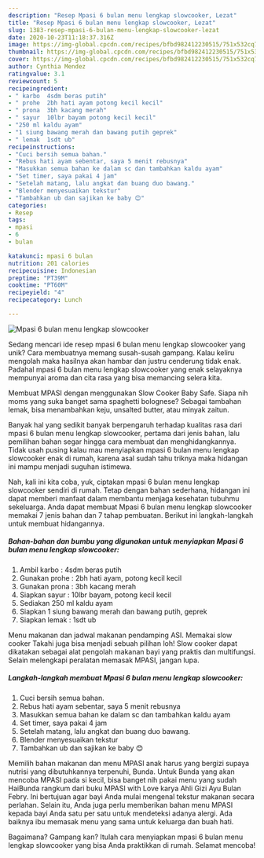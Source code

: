 ```yaml
---
description: "Resep Mpasi 6 bulan menu lengkap slowcooker, Lezat"
title: "Resep Mpasi 6 bulan menu lengkap slowcooker, Lezat"
slug: 1383-resep-mpasi-6-bulan-menu-lengkap-slowcooker-lezat
date: 2020-10-23T11:18:37.316Z
image: https://img-global.cpcdn.com/recipes/bfbd982412230515/751x532cq70/mpasi-6-bulan-menu-lengkap-slowcooker-foto-resep-utama.jpg
thumbnail: https://img-global.cpcdn.com/recipes/bfbd982412230515/751x532cq70/mpasi-6-bulan-menu-lengkap-slowcooker-foto-resep-utama.jpg
cover: https://img-global.cpcdn.com/recipes/bfbd982412230515/751x532cq70/mpasi-6-bulan-menu-lengkap-slowcooker-foto-resep-utama.jpg
author: Cynthia Mendez
ratingvalue: 3.1
reviewcount: 5
recipeingredient:
- " karbo  4sdm beras putih"
- " prohe  2bh hati ayam potong kecil kecil"
- " prona  3bh kacang merah"
- " sayur  10lbr bayam potong kecil kecil"
- "250 ml kaldu ayam"
- "1 siung bawang merah dan bawang putih geprek"
- " lemak  1sdt ub"
recipeinstructions:
- "Cuci bersih semua bahan."
- "Rebus hati ayam sebentar, saya 5 menit rebusnya"
- "Masukkan semua bahan ke dalam sc dan tambahkan kaldu ayam"
- "Set timer, saya pakai 4 jam"
- "Setelah matang, lalu angkat dan buang duo bawang."
- "Blender menyesuaikan tekstur"
- "Tambahkan ub dan sajikan ke baby 😊"
categories:
- Resep
tags:
- mpasi
- 6
- bulan

katakunci: mpasi 6 bulan 
nutrition: 201 calories
recipecuisine: Indonesian
preptime: "PT39M"
cooktime: "PT60M"
recipeyield: "4"
recipecategory: Lunch

---
```



![Mpasi 6 bulan menu lengkap slowcooker](https://img-global.cpcdn.com/recipes/bfbd982412230515/751x532cq70/mpasi-6-bulan-menu-lengkap-slowcooker-foto-resep-utama.jpg)

Sedang mencari ide resep mpasi 6 bulan menu lengkap slowcooker yang unik? Cara membuatnya memang susah-susah gampang. Kalau keliru mengolah maka hasilnya akan hambar dan justru cenderung tidak enak. Padahal mpasi 6 bulan menu lengkap slowcooker yang enak selayaknya mempunyai aroma dan cita rasa yang bisa memancing selera kita.

Membuat MPASI dengan menggunakan Slow Cooker Baby Safe. Siapa nih moms yang suka banget sama spaghetti bolognese? Sebagai tambahan lemak, bisa menambahkan keju, unsalted butter, atau minyak zaitun.

Banyak hal yang sedikit banyak berpengaruh terhadap kualitas rasa dari mpasi 6 bulan menu lengkap slowcooker, pertama dari jenis bahan, lalu pemilihan bahan segar hingga cara membuat dan menghidangkannya. Tidak usah pusing kalau mau menyiapkan mpasi 6 bulan menu lengkap slowcooker enak di rumah, karena asal sudah tahu triknya maka hidangan ini mampu menjadi suguhan istimewa.


Nah, kali ini kita coba, yuk, ciptakan mpasi 6 bulan menu lengkap slowcooker sendiri di rumah. Tetap dengan bahan sederhana, hidangan ini dapat memberi manfaat dalam membantu menjaga kesehatan tubuhmu sekeluarga. Anda dapat membuat Mpasi 6 bulan menu lengkap slowcooker memakai 7 jenis bahan dan 7 tahap pembuatan. Berikut ini langkah-langkah untuk membuat hidangannya.

<!--inarticleads1-->

##### Bahan-bahan dan bumbu yang digunakan untuk menyiapkan Mpasi 6 bulan menu lengkap slowcooker:

1. Ambil  karbo : 4sdm beras putih
1. Gunakan  prohe : 2bh hati ayam, potong kecil kecil
1. Gunakan  prona : 3bh kacang merah
1. Siapkan  sayur : 10lbr bayam, potong kecil kecil
1. Sediakan 250 ml kaldu ayam
1. Siapkan 1 siung bawang merah dan bawang putih, geprek
1. Siapkan  lemak : 1sdt ub


Menu makanan dan jadwal makanan pendamping ASI. Memakai slow cooker Takahi juga bisa menjadi sebuah pilihan loh! Slow cooker dapat dikatakan sebagai alat pengolah makanan bayi yang praktis dan multifungsi. Selain melengkapi peralatan memasak MPASI, jangan lupa. 

<!--inarticleads2-->

##### Langkah-langkah membuat Mpasi 6 bulan menu lengkap slowcooker:

1. Cuci bersih semua bahan.
1. Rebus hati ayam sebentar, saya 5 menit rebusnya
1. Masukkan semua bahan ke dalam sc dan tambahkan kaldu ayam
1. Set timer, saya pakai 4 jam
1. Setelah matang, lalu angkat dan buang duo bawang.
1. Blender menyesuaikan tekstur
1. Tambahkan ub dan sajikan ke baby 😊


Memilih bahan makanan dan menu MPASI anak harus yang bergizi supaya nutrisi yang dibutuhkannya terpenuhi, Bunda. Untuk Bunda yang akan mencoba MPASI pada si kecil, bisa banget nih pakai menu yang sudah HaiBunda rangkum dari buku MPASI with Love karya Ahli Gizi Ayu Bulan Febry. Ini bertujuan agar bayi Anda mulai mengenal tekstur makanan secara perlahan. Selain itu, Anda juga perlu memberikan bahan menu MPASI kepada bayi Anda satu per satu untuk mendeteksi adanya alergi. Ada baiknya ibu memasak menu yang sama untuk keluarga dan buah hati. 

Bagaimana? Gampang kan? Itulah cara menyiapkan mpasi 6 bulan menu lengkap slowcooker yang bisa Anda praktikkan di rumah. Selamat mencoba!
